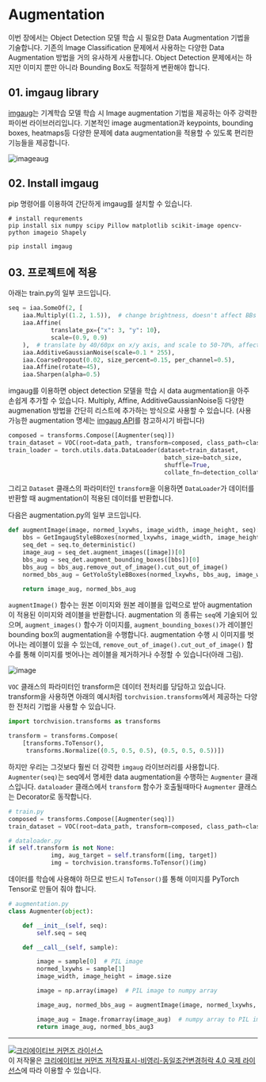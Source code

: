 # Augmentation

이번 장에서는 Object Detection 모델 학습 시 필요한 Data Augmentation 기법을 기술합니다. 기존의 Image Classification 문제에서 사용하는 다양한 Data Augmentation 방법을 거의 유사하게 사용합니다. Object Detection 문제에서는 하지만 이미지 뿐만 아니라 Bounding Box도 적절하게 변환해야 합니다.

## 01. imgaug library
[imgaug](https://imgaug.readthedocs.io/en/latest/index.html)는 기계학습 모델 학습 시 Image augmentation 기법을 제공하는 아주 강력한 파이썬 라이브러리입니다. 기본적인 image augmentation과 keypoints, bounding boxes, heatmaps등 다양한 문제에 data augmentation을 적용할 수 있도록 편리한 기능들을 제공합니다.

![imageaug](https://imgaug.readthedocs.io/en/latest/_images/heavy.jpg)

## 02. Install imgaug

pip 명령어를 이용하여 간단하게 imgaug를 설치할 수 있습니다.


```console
# install requrements
pip install six numpy scipy Pillow matplotlib scikit-image opencv-python imageio Shapely
```

```console
pip install imgaug
```

## 03. 프로젝트에 적용
아래는 train.py의 일부 코드입니다.

```python
seq = iaa.SomeOf(2, [
    iaa.Multiply((1.2, 1.5)),  # change brightness, doesn't affect BBs
    iaa.Affine(
            translate_px={"x": 3, "y": 10},
            scale=(0.9, 0.9)
    ),  # translate by 40/60px on x/y axis, and scale to 50-70%, affects BBs
    iaa.AdditiveGaussianNoise(scale=0.1 * 255),
    iaa.CoarseDropout(0.02, size_percent=0.15, per_channel=0.5),
    iaa.Affine(rotate=45),
    iaa.Sharpen(alpha=0.5)
```
imgaug를 이용하면 object detection 모델을 학습 시 data augmentation을 아주 손쉽게 추가할 수 있습니다. Multiply, Affine, AdditiveGaussianNoise등 다양한 augmenation 방법을 간단히 리스트에 추가하는 방식으로 사용할 수 있습니다. (사용가능한 augmentation 명세는 [imgaug API](https://imgaug.readthedocs.io/en/latest/source/api.html)를 참고하시기 바랍니다)

```python
composed = transforms.Compose([Augmenter(seq)])
train_dataset = VOC(root=data_path, transform=composed, class_path=class_path)
train_loader = torch.utils.data.DataLoader(dataset=train_dataset,
                                            batch_size=batch_size,
                                            shuffle=True,
                                            collate_fn=detection_collate)
```
그리고 `Dataset` 클래스의 파라미터인 `transform`을 이용하면 `DataLoader`가 데이터를 반환할 때 augmentation이 적용된 데이터를 반환합니다.

다음은 augmentation.py의 일부 코드입니다.
```python
def augmentImage(image, normed_lxywhs, image_width, image_height, seq):
    bbs = GetImgaugStyleBBoxes(normed_lxywhs, image_width, image_height)
    seq_det = seq.to_deterministic()
    image_aug = seq_det.augment_images([image])[0]
    bbs_aug = seq_det.augment_bounding_boxes([bbs])[0]
    bbs_aug = bbs_aug.remove_out_of_image().cut_out_of_image()
    normed_bbs_aug = GetYoloStyleBBoxes(normed_lxywhs, bbs_aug, image_width, image_height)    

    return image_aug, normed_bbs_aug
```
`augmentImage()` 함수는 원본 이미지와 원본 레이블을 입력으로 받아 augmentation이 적용된 이미지와 레이블을 반환합니다. augmentation 의 종류는 `seq`에 기술되어 있으며, `augment_images()` 함수가 이미지를, `augment_bounding_boxes()`가 레이블인 bounding box의 augmentation을 수행합니다. augmentation 수행 시 이미지를 벗어나는 레이블이 있을 수 있는데, `remove_out_of_image().cut_out_of_image()` 함수를 통해 이미지를 벗어나는 레이블을 제거하거나 수정할 수 있습니다(아래 그림).

![image](https://user-images.githubusercontent.com/15168540/49096223-7c17d200-f2ad-11e8-9c3c-a982d0ace5c8.png)

`VOC` 클래스의 파라미터인 transform은 데이터 전처리를 당담하고 있습니다. transform을 사용하면 아래의 예시처럼 `torchvision.transforms`에서 제공하는 다양한 전처리 기법을 사용할 수 있습니다.

```python
import torchvision.transforms as transforms

transform = transforms.Compose(
    [transforms.ToTensor(),
     transforms.Normalize((0.5, 0.5, 0.5), (0.5, 0.5, 0.5))])
```

하지만 우리는 그것보다 훨씬 더 강력한 `imgaug` 라이브러리를 사용합니다. `Augmenter(seq)`는 seq에서 명세한 data augmentation을 수행하는 `Augmenter` 클래스입니다. `dataloader` 클래스에서 `transform` 함수가 호출될때마다 `Augmenter` 클래스는 Decorator로 동작합니다.

```python
# train.py
composed = transforms.Compose([Augmenter(seq)])
train_dataset = VOC(root=data_path, transform=composed, class_path=class_path)
```

```python
# dataloader.py
if self.transform is not None:
            img, aug_target = self.transform([img, target])
            img = torchvision.transforms.ToTensor()(img)
```
데이터를 학습에 사용해야 하므로 반드시 `ToTensor()`를 통해 이미지를 PyTorch Tensor로 만들어 줘야 합니다.

```python
# augmentation.py
class Augmenter(object):

    def __init__(self, seq):
        self.seq = seq

    def __call__(self, sample):

        image = sample[0]  # PIL image
        normed_lxywhs = sample[1]
        image_width, image_height = image.size

        image = np.array(image)  # PIL image to numpy array

        image_aug, normed_bbs_aug = augmentImage(image, normed_lxywhs, image_width, image_height, self.seq)

        image_aug = Image.fromarray(image_aug)  # numpy array to PIL image Again!
        return image_aug, normed_bbs_aug3
```

---



<a rel="license" href="http://creativecommons.org/licenses/by-nc-sa/4.0/"><img alt="크리에이티브 커먼즈 라이선스" style="border-width:0" src="https://i.creativecommons.org/l/by-nc-sa/4.0/88x31.png" /></a><br />이 저작물은 <a rel="license" href="http://creativecommons.org/licenses/by-nc-sa/4.0/">크리에이티브 커먼즈 저작자표시-비영리-동일조건변경허락 4.0 국제 라이선스</a>에 따라 이용할 수 있습니다.

